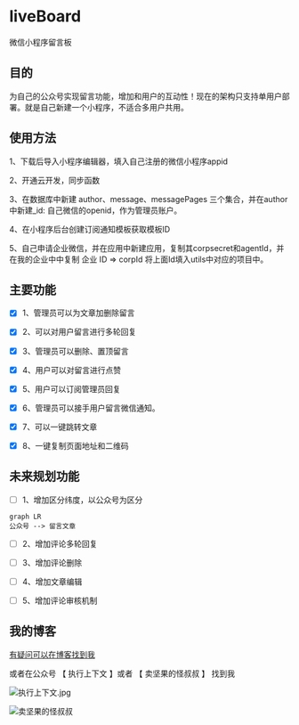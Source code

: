 # liveBoard
微信小程序留言板


## 目的

为自己的公众号实现留言功能，增加和用户的互动性！现在的架构只支持单用户部署。就是自己新建一个小程序，不适合多用户共用。

## 使用方法

1、下载后导入小程序编辑器，填入自己注册的微信小程序appid

2、开通云开发，同步函数

3、在数据库中新建 author、message、messagePages 三个集合，并在author中新建_id: 自己微信的openid，作为管理员账户。   

4、在小程序后台创建订阅通知模板获取模板ID

5、自己申请企业微信，并在应用中新建应用，复制其corpsecret和agentId，并在我的企业中中复制 企业 ID => corpId 将上面Id填入utils中对应的项目中。

## 主要功能

- [x] 1、管理员可以为文章加删除留言
- [x] 2、可以对用户留言进行多轮回复
- [x] 3、管理员可以删除、置顶留言
- [x] 4、用户可以对留言进行点赞
- [x] 5、用户可以订阅管理员回复
- [x] 6、管理员可以接手用户留言微信通知。
- [x] 7、可以一键跳转文章
- [x] 8、一键复制页面地址和二维码


## 未来规划功能

- [ ] 1、增加区分纬度，以公众号为区分

```
graph LR
公众号 --> 留言文章
```
- [ ] 2、增加评论多轮回复
- [ ] 3、增加评论删除
- [ ] 4、增加文章编辑
- [ ] 5、增加评论审核机制


## 我的博客

[有疑问可以在博客找到我](https://cuixinxin.cn)


或者在公众号  【 执行上下文 】或者 【 卖坚果的怪叔叔 】 找到我


![执行上下文.jpg](http://blogimg.lieme.cn/FnCeCWvKbv89jOYXLNoLGN-BPyiz)

![卖坚果的怪叔叔](http://blogimg.lieme.cn/FiWKK4Gt1fg1zYKphFHugTaaetuw)
